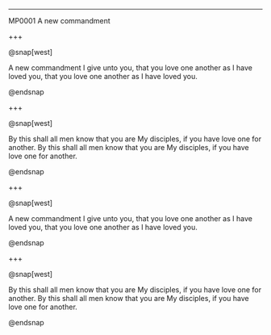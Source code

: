 ---

MP0001 
A new commandment

+++

@snap[west]

A new commandment I give unto you,
that you love one another as I have loved you,
that you love one another as I have loved you.

@endsnap

+++

@snap[west]

By this shall all men know that you are My disciples,
if you have love one for another.
By this shall all men know that you are My disciples,
if you have love one for another.

@endsnap

+++

@snap[west]

A new commandment I give unto you,
that you love one another as I have loved you,
that you love one another as I have loved you.

@endsnap

+++

@snap[west]

By this shall all men know that you are My disciples,
if you have love one for another.
By this shall all men know that you are My disciples,
if you have love one for another.

@endsnap
